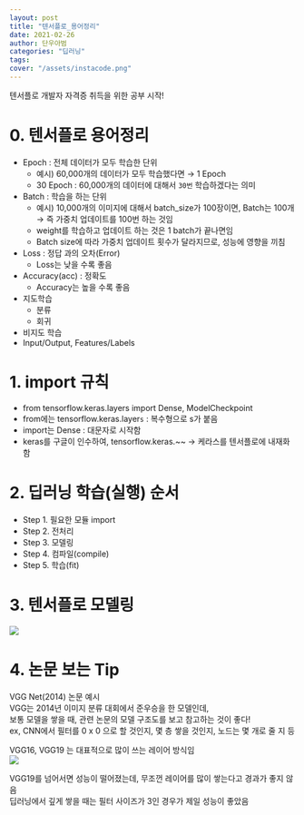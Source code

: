 ```yaml
---
layout: post
title: "텐서플로_용어정리"
date: 2021-02-26
author: 단우아범
categories: "딥러닝"
tags:	
cover: "/assets/instacode.png"
---
```



텐서플로 개발자 자격증 취득을 위한 공부 시작!  

# 0. 텐서플로 용어정리  
- Epoch : 전체 데이터가 모두 학습한 단위  
  - 예시) 60,000개의 데이터가 모두 학습했다면 → 1 Epoch  
  - 30 Epoch : 60,000개의 데이터에 대해서 `30번` 학습하겠다는 의미
- Batch : 학습을 하는 단위  
  - 예시) 10,000개의 이미지에 대해서 batch_size가 100장이면, Batch는 100개 → 즉 가중치 업데이트를 100번 하는 것임  
  - weight를 학습하고 업데이트 하는 것은 1 batch가 끝나면임  
  - Batch size에 따라 가중치 업데이트 횟수가 달라지므로, 성능에 영향을 끼침  
- Loss : 정답 과의 오차(Error)  
  - Loss는 낮을 수록 좋음  
- Accuracy(acc) : 정확도  
  - Accuracy는 높을 수록 좋음  
- 지도학습  
  - 분류  
  - 회귀  
- 비지도 학습
- Input/Output, Features/Labels

# 1. import 규칙  
- from tensorflow.keras.layers  import Dense, ModelCheckpoint
- from에는 tensorflow.keras.layer`s` : 복수형으로 s가 붙음  
- import는 Dense : 대문자로 시작함  
- keras를 구글이 인수하여, tensorflow.keras.~~ → 케라스를 텐서플로에 내재화 함  

# 2. 딥러닝 학습(실행) 순서  
- Step 1. 필요한 모듈 import
- Step 2. 전처리
- Step 3. 모델링
- Step 4. 컴파일(compile)
- Step 5. 학습(fit)  

# 3. 텐서플로 모델링  

<img src = "https://user-images.githubusercontent.com/59005950/109576234-c0eadd00-7b36-11eb-977f-a254124213e4.jpg">  


# 4. 논문 보는 Tip  
VGG Net(2014) 논문 예시  
VGG는 2014년 이미지 분류 대회에서 준우승을 한 모델인데,  
보통 모델을 쌓을 때, 관련 논문의 모델 구조도를 보고 참고하는 것이 좋다!  
ex, CNN에서 필터를 0 x 0 으로 할 것인지, 몇 층 쌓을 것인지, 노드는 몇 개로 줄 지 등  

VGG16, VGG19 는 대표적으로 많이 쓰는 레이어 방식임  
<img src = "https://user-images.githubusercontent.com/59005950/111116415-56f81c00-85a9-11eb-97c2-daf42464543f.jpg">  

VGG19를 넘어서면 성능이 떨어졌는데, 무조껀 레이어를 많이 쌓는다고 경과가 좋지 않음  
딥러닝에서 깊게 쌓을 때는 필터 사이즈가 3인 경우가 제일 성능이 좋았음  



